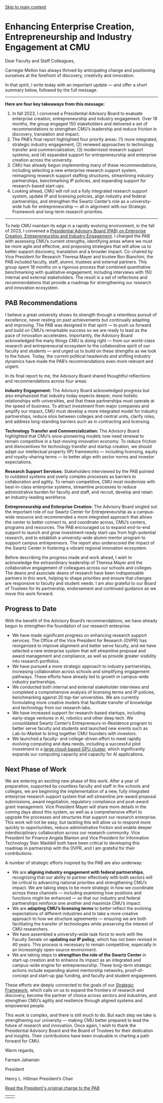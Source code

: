 [Skip to main content](https://www.cmu.edu/leadership/president/campus-comms/09-24-25#main-content)

# Enhancing Enterprise Creation, Entrepreneurship and Industry Engagement at CMU

Dear Faculty and Staff Colleagues,

Carnegie Mellon has always thrived by anticipating change and positioning ourselves at the forefront of discovery, creativity and innovation.

In that spirit, I write today with an important update — and offer a short summary below, followed by the full message.

* * *

**Here are four key takeaways from this message:**

1. In fall 2023, I convened a Presidential Advisory Board to evaluate enterprise creation, entrepreneurship and industry engagement. Over 18 months, the group engaged 150 stakeholders and delivered a set of recommendations to strengthen CMU’s leadership and reduce friction in discovery, translation and impact.
2. The PAB’s final report highlighted four priority areas: (1) more integrated, strategic industry engagement; (2) renewed approaches to technology transfer and commercialization; (3) modernized research support systems; and (4) expanded support for entrepreneurship and enterprise creation across the university.
3. CMU has already begun implementing many of these recommendations, including selecting a new enterprise research support system, reimagining research support staffing structures, streamlining industry partnerships, benchmarking IP policies, and expanding support for research-based start-ups.
4. Looking ahead, CMU will roll out a fully integrated research support system, update IP and licensing policies, align industry and federal partnerships, and strengthen the Swartz Center’s role as a university-wide hub for entrepreneurship — all in alignment with our Strategic Framework and long-term research priorities.

* * *

To help CMU maintain its edge in a rapidly evolving environment, in the fall of 2023, I convened a [Presidential Advisory Board (PAB) on Enterprise Creation, Entrepreneurship and Industry Engagement](https://www.cmu.edu/leadership/president/advisory-boards/advisory-board-for-enterprise-creation-entrepreneurship-and-industry-engagement). I charged the PAB with assessing CMU’s current strengths, identifying areas where we must be more agile and effective, and proposing strategies that will allow us to better support discovery, translation and a broader impact. Co-chaired by Vice President for Research Theresa Mayer and trustee Ron Bianchini, the PAB included faculty, staff, alumni, trustees and external partners. This group spent 18 months on a rigorous process that combined quantitative benchmarking with qualitative engagement, including interviews with 150 internal and external stakeholders. The result is a set of reflections and recommendations that provide a roadmap for strengthening our research and innovation ecosystem.

## PAB Recommendations

I believe a great university shows its strength through a relentless pursuit of excellence, never resting on past achievements but continually adapting and improving. The PAB was designed in that spirit — to push us forward and build on CMU’s remarkable success so we are ready to lead as the pace of innovation accelerates. Importantly, the Advisory Board acknowledged the many things CMU is doing right — from our world-class research and entrepreneurial ecosystem to the collaborative spirit of our faculty and students — and urged us to build on these strengths as we look to the future. Today, the current political headwinds and shifting industry dynamics have made the PAB’s recommendations even more relevant and urgent.

In its final report to me, the Advisory Board shared thoughtful reflections and recommendations across four areas:

**Industry Engagement:** The Advisory Board acknowledged progress but also emphasized that industry today expects deeper, more holistic relationships with universities, and that these partnerships must operate at the speed of business. To attract investment from major companies and amplify our impact, CMU must develop a more integrated model for industry partnerships, reduce silos between colleges and central units, clarify roles, and address long-standing barriers such as in contracting and licensing.

**Technology Transfer and Commercialization:** The Advisory Board highlighted that CMU’s once-pioneering models now need renewal to remain competitive in a fast-moving innovation economy. To reduce friction and disincentives for technology transfer and startup creation, we should adapt our intellectual property (IP) frameworks — including licensing, equity and royalty-sharing terms — to better align with sector norms and investor expectations.

**Research Support Services:** Stakeholders interviewed by the PAB pointed to outdated systems and overly complex processes as barriers to collaboration and agility. To remain competitive, CMU must modernize with best-in-class enterprise systems, streamline processes to reduce administrative burden for faculty and staff, and recruit, develop and retain an industry-leading workforce.

**Entrepreneurship and Enterprise Creation:** The Advisory Board singled out the important role of our Swartz Center for Entrepreneurship as a campus-wide resource and recommended a more integrated approach that allows the center to better connect to, and coordinate across, CMU’s centers, programs and resources. The PAB encouraged us to expand end-to-end support to launch and grow investment-ready start-ups from high-potential research, and to establish a university-wide alumni mentor program to support campus entrepreneurs. The report also underscored the impact of the Swartz Center in fostering a vibrant regional innovation ecosystem.

Before describing the progress made and work ahead, I wish to acknowledge the extraordinary leadership of Theresa Mayer and the collaborative engagement of colleagues across our schools and colleges. The deans and associate deans of research have been indispensable partners in this work, helping to shape priorities and ensure that changes are responsive to faculty and student needs. I am also grateful to our Board of Trustees for its partnership, endorsement and continued guidance as we move this work forward.

## Progress to Date

With the benefit of the Advisory Board’s recommendations, we have already begun to strengthen the foundation of our research enterprise.

- We have made significant progress on enhancing research support services. The Office of the Vice President for Research (OVPR) has reorganized to improve alignment and better serve faculty, and we have selected a new enterprise system that will streamline proposal and award management and compliance, as well as provide greater visibility into research portfolios.
- We have pursued a more strategic approach to industry partnerships, increasing collaboration across schools and simplifying engagement pathways. These efforts have already led to growth in campus-wide industry partnerships.
- We conducted both internal and external stakeholder interviews and completed a comprehensive analysis of licensing terms and IP policies, benchmarking against 20 top-tier universities. We are currently formulating more creative models that facilitate transfer of knowledge and technology from our research labs.
- We have increased support for research-based startups, including early-stage ventures in AI, robotics and other deep tech. We consolidated Swartz Center’s Entrepreneurs-in-Residence program to better serve faculty and students and launched new events such as Lab-to-Market to bring together CMU founders with investors.
- We launched a faculty- and college-driven effort to meet rapidly evolving computing and data needs, including a successful pilot investment in a [large cloud-based GPU cluster](https://www.cmu.edu/news/stories/archives/2025/March/google-partnership), which significantly expands our computing capacity and capacity for AI applications.

## Next Phase of Work

We are entering an exciting new phase of this work. After a year of preparation, supported by countless faculty and staff in the schools and colleges, we are beginning the implementation of a new, fully integrated enterprise research support system that will streamline pre-award proposal submissions, award negotiation, regulatory compliance and post-award grant management. Vice President Mayer will share more details in the coming days about this system, as well as a comprehensive effort to upgrade the processes and structures that support our research enterprise. This work will not be easy, but tackling this will allow us to respond more quickly to opportunities, reduce administrative friction and enable deeper interdisciplinary collaboration across our research community. Vice President for Finance Angela Blanton and Vice President for Information Technology Stan Waddell both have been critical to developing this roadmap in partnership with the OVPR, and I am grateful for their contributions.

A number of strategic efforts inspired by the PAB are also underway:

- We are **aligning industry engagement with federal partnerships**, recognizing that our ability to partner effectively with both sectors will be critical to advancing national priorities and strengthening CMU’s impact. We are taking steps to be more strategic in how we coordinate across these channels — including examining how positions and functions might be enhanced — so that our industry and federal partnerships reinforce one another and maximize CMU’s impact.
- We are **adapting CMU’s licensing terms** to better reflect the evolving expectations of different industries and to take a more creative approach to how we structure agreements — ensuring we are both facilitating the transfer of technologies while preserving the interest of CMU researchers.
- We have assembled a university-wide task force to work with the Faculty Senate on **updating our IP policy**, which has not been revised in 40 years. This process is necessary to remain competitive, especially in an increasingly open-source environment.
- We are taking steps to **strengthen the role of the Swartz Center** in start-up creation and to enhance its impact as an integrated and campus-wide engine for entrepreneurship. These long-term strategic actions include expanding alumni mentorship networks, proof-of-concept and start-up gap funding, and faculty and student engagement.

These efforts are deeply connected to the goals of our [Strategic Framework](https://www.cmu.edu/strategic-framework/), which calls on us to expand the frontiers of research and discovery, become the partner of choice across sectors and industries, and strengthen CMU’s agility and resilience through aligned systems and empowered people.

This work is complex, and there is still much to do. But each step we take is strengthening our university — making CMU better prepared to lead the future of research and innovation. Once again, I wish to thank the Presidential Advisory Board and the Board of Trustees for their dedication and insights. Their contributions have been invaluable in charting a path forward for CMU.

Warm regards,

Farnam Jahanian

President

Henry L. Hillman President’s Chair

[Read the President's original charge to the PAB](https://www.cmu.edu/sites/default/files/documents/presidential-advisory-board-tech-transition-charge-october-2023.pdf)

|     |     |
| --- | --- |
|  |  |
